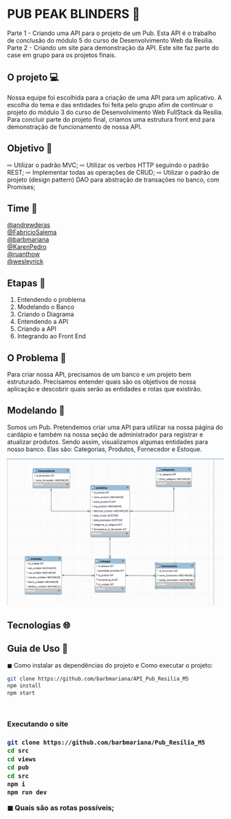 # PUB PEAK BLINDERS :beers:
 Parte 1 - Criando uma API para o projeto de um Pub. Esta API é o trabalho de conclusão do módulo 5 do curso de Desenvolvimento Web da Resilia. 
 <br>
 Parte 2 - Criando um site para demonstração da API. Este site faz parte do case em grupo para os projetos finais.
 
 ## O projeto 💻
Nossa equipe foi escolhida para a criação de uma API para um aplicativo. A escolha do tema e das entidades foi feita pelo grupo afim de continuar o projeto do módulo 3 do curso de Desenvolvimento Web FullStack da Resilia. Para concluir parte do projeto final, criamos uma estrutura front end para demonstração de funcionamento de nossa API. 
 
 ## Objetivo 📍
⇨ Utilizar o padrão MVC;
⇨ Utilizar os verbos HTTP seguindo o padrão REST;
⇨ Implementar todas as operações de CRUD;
⇨ Utilizar o padrão de projeto (design pattern) DAO para abstração de transações no banco, com Promises;

 ## Time 🧒
 
 <a href="https://github.com/AndrewDeras"> @andrewderas </a>
 <br>
 <a href="https://github.com/FabricioSalema"> @FabricioSalema </a>
 <br>
 <a href="https://github.com/barbmariana"> @barbmariana </a>
 <br>
 <a href="https://github.com/KarenPedro"> @KarenPedro </a>
 <br>
<a href="https://github.com/ruanthow"> @ruanthow </a>
 <br>
 <a href="https://github.com/wesleyrick"> @wesleyrick </a>

 
 
 ## Etapas :bookmark_tabs:
 1. Entendendo o problema
 2. Modelando o Banco   
 3. Criando o Diagrama
 5. Entendendo a API
 6. Criando a API
 7. Integrando ao Front End
 
 
## O Problema :shrug:
Para criar nossa API, precisamos de um banco e um projeto bem estruturado. Precisamos entender quais são os objetivos de nossa aplicação e descobrir quais serão as entidades e rotas que existirão.

## Modelando  :abacus:
Somos um Pub. Pretendemos criar uma API para utilizar na nossa página do cardápio e também na nossa seção de administrador para registrar e atualizar produtos. 
Sendo assim, visualizamos algumas entidades para nosso banco. Elas são: Categorias, Produtos, Fornecedor e Estoque. 

<img src="./src/images/novo_diagrama_pubBlinders.PNG"/>


 ## Tecnologias 🌐
 
 ## Guia de Uso :hammer:
 
◼ Como instalar as dependências do projeto e Como executar o projeto:

```bash
git clone https://github.com/barbmariana/API_Pub_Resilia_M5
npm install
npm start
```
<br>
<h3> Executando o site <h3>
 
```bash
git clone https://github.com/barbmariana/Pub_Resilia_M5
cd src
cd views
cd pub
cd src
npm i
npm run dev
```

◼ Quais são as rotas possíveis;

